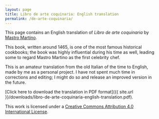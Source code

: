 ```yaml
---
layout: page
title: Libro de arte coquinaria: English translation
permalink: /de-arte-coquinaria/
---
```


This page contains an English translation of _Libro de arte coquinaria_ by
[Mastro Martino](https://en.wikipedia.org/wiki/Martino_da_Como).

This book, written around 1465, is one of the most famous historical cookbooks;
the book was highly influential during his time as well, leading some to
regard Mastro Martino as the first celebrity chef.

This is an amateur translation from the old Italian of the time to English,
made by me as a personal project. I have not spent much time in corrections
and editing; I might do so and release an improved version in the future.

[Click here to download the translation in PDF format]({{ site.url }}/downloads/libro-de-arte-coquinaria-english-translation.pdf).

This work is licensed under a
[Creative Commons Attribution 4.0 International License](http://creativecommons.org/licenses/by/4.0/).
